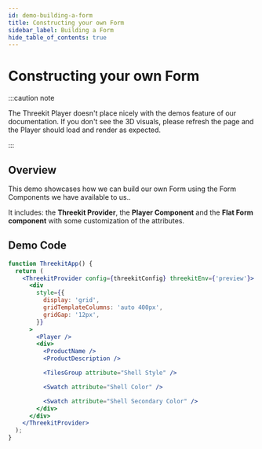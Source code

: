 ```yaml
---
id: demo-building-a-form
title: Constructing your own Form
sidebar_label: Building a Form
hide_table_of_contents: true
---
```


# Constructing your own Form

:::caution note

The Threekit Player doesn't place nicely with the demos feature of our documentation. If you don't see the 3D visuals, please refresh the page and the Player should load and render as expected.

:::

## Overview

This demo showcases how we can build our own Form using the Form Components we have available to us..

It includes: the **Threekit Provider**, the **Player Component** and the **Flat Form component** with some customization of the attributes.

## Demo Code

```jsx live
function ThreekitApp() {
  return (
    <ThreekitProvider config={threekitConfig} threekitEnv={'preview'}>
      <div
        style={{
          display: 'grid',
          gridTemplateColumns: 'auto 400px',
          gridGap: '12px',
        }}
      >
        <Player />
        <div>
          <ProductName />
          <ProductDescription />

          <TilesGroup attribute="Shell Style" />

          <Swatch attribute="Shell Color" />

          <Swatch attribute="Shell Secondary Color" />
        </div>
      </div>
    </ThreekitProvider>
  );
}
```
